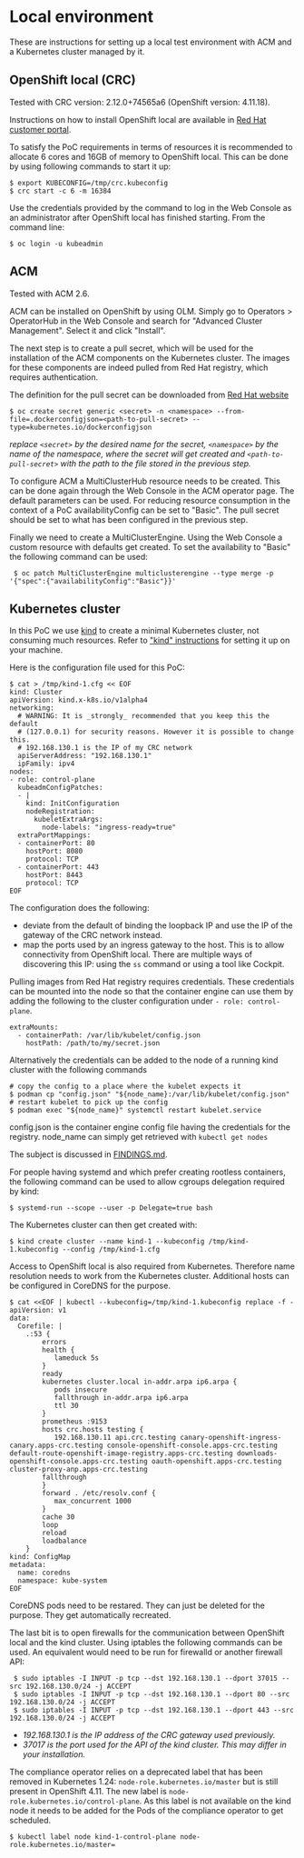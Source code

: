 # Local environment

These are instructions for setting up a local test environment with ACM and a Kubernetes cluster managed by it.

## OpenShift local (CRC)

Tested with CRC version: 2.12.0+74565a6 (OpenShift version: 4.11.18).

Instructions on how to install OpenShift local are available in [Red Hat customer portal](https://access.redhat.com/documentation/en-us/red_hat_openshift_local/2.13/html/getting_started_guide/installation_gsg).

To satisfy the PoC requirements in terms of resources it is recommended to allocate 6 cores and 16GB of memory to OpenShift local.
This can be done by using following commands to start it up:

~~~
$ export KUBECONFIG=/tmp/crc.kubeconfig
$ crc start -c 6 -m 16384
~~~

Use the credentials provided by the command to log in the Web Console as an administrator after OpenShift local has finished starting. From the command line:

~~~
$ oc login -u kubeadmin
~~~

## ACM

Tested with ACM 2.6.

ACM can be installed on OpenShift by using OLM. Simply go to Operators > OperatorHub in the Web Console and search for "Advanced Cluster Management". Select it and click "Install".

The next step is to create a pull secret, which will be used for the installation of the ACM components on the Kubernetes cluster. The images for these components are indeed pulled from Red Hat registry, which requires authentication.

The definition for the pull secret can be downloaded from [Red Hat website](https://console.redhat.com/openshift/install/pull-secret)

~~~
$ oc create secret generic <secret> -n <namespace> --from-file=.dockerconfigjson=<path-to-pull-secret> --type=kubernetes.io/dockerconfigjson
~~~
*replace `<secret>` by the desired name for the secret, `<namespace>` by the name of the namespace, where the secret will get created and `<path-to-pull-secret>` with the path to the file stored in the previous step.*

To configure ACM a MultiClusterHub resource needs to be created. This can be done again through the Web Console in the ACM operator page. The default parameters can be used. For reducing resource consumption in the context of a PoC availabilityConfig can be set to "Basic".
The pull secret should be set to what has been configured in the previous step.

Finally we need to create a MultiClusterEngine. Using the Web Console a custom resource with defaults get created. To set the availability to "Basic" the following command can be used:

~~~
 $ oc patch MultiClusterEngine multiclusterengine --type merge -p '{"spec":{"availabilityConfig":"Basic"}}'
~~~

## Kubernetes cluster

In this PoC we use [kind](https://kind.sigs.k8s.io/) to create a minimal Kubernetes cluster, not consuming much resources. Refer to ["kind" instructions](https://kind.sigs.k8s.io/docs/user/quick-start/) for setting it up on your machine.

Here is the configuration file used for this PoC:

~~~
$ cat > /tmp/kind-1.cfg << EOF
kind: Cluster
apiVersion: kind.x-k8s.io/v1alpha4
networking:
  # WARNING: It is _strongly_ recommended that you keep this the default
  # (127.0.0.1) for security reasons. However it is possible to change this.
  # 192.168.130.1 is the IP of my CRC network
  apiServerAddress: "192.168.130.1"
  ipFamily: ipv4
nodes:
- role: control-plane
  kubeadmConfigPatches:
  - |
    kind: InitConfiguration
    nodeRegistration:
      kubeletExtraArgs:
        node-labels: "ingress-ready=true"
  extraPortMappings:
  - containerPort: 80
    hostPort: 8080
    protocol: TCP
  - containerPort: 443
    hostPort: 8443
    protocol: TCP
EOF
~~~

The configuration does the following:
- deviate from the default of binding the loopback IP and use the IP of the gateway of the CRC network instead.
- map the ports used by an ingress gateway to the host.
This is to allow connectivity from OpenShift local. There are multiple ways of discovering this IP: using the `ss` command or using a tool like Cockpit.

Pulling images from Red Hat registry requires credentials. These credentials can be mounted into the node so that the container engine can use them by adding the following to the cluster configuration under `- role: control-plane`.
~~~
extraMounts:
  - containerPath: /var/lib/kubelet/config.json
    hostPath: /path/to/my/secret.json
~~~

Alternatively the credentials can be added to the node of a running kind cluster with the following commands
~~~
# copy the config to a place where the kubelet expects it
$ podman cp "config.json" "${node_name}:/var/lib/kubelet/config.json"
# restart kubelet to pick up the config
$ podman exec "${node_name}" systemctl restart kubelet.service
~~~
config.json is the container engine config file having the credentials for the registry.
node_name can simply get retrieved with `kubectl get nodes`

The subject is discussed in [FINDINGS.md](./FINDINGS.md).

For people having systemd and which prefer creating rootless containers, the following command can be used to allow cgroups delegation required by kind:
~~~
$ systemd-run --scope --user -p Delegate=true bash
~~~

The Kubernetes cluster can then get created with:
~~~
$ kind create cluster --name kind-1 --kubeconfig /tmp/kind-1.kubeconfig --config /tmp/kind-1.cfg
~~~

Access to OpenShift local is also required from Kubernetes. Therefore name resolution needs to work from the Kubernetes cluster. Additional hosts can be configured in CoreDNS for the purpose.
~~~
$ cat <<EOF | kubectl --kubeconfig=/tmp/kind-1.kubeconfig replace -f -
apiVersion: v1
data:
  Corefile: |
    .:53 {
        errors
        health {
           lameduck 5s
        }
        ready
        kubernetes cluster.local in-addr.arpa ip6.arpa {
           pods insecure
           fallthrough in-addr.arpa ip6.arpa
           ttl 30
        }
        prometheus :9153
        hosts crc.hosts testing {
           192.168.130.11 api.crc.testing canary-openshift-ingress-canary.apps-crc.testing console-openshift-console.apps-crc.testing default-route-openshift-image-registry.apps-crc.testing downloads-openshift-console.apps-crc.testing oauth-openshift.apps-crc.testing cluster-proxy-anp.apps-crc.testing
        fallthrough
        }
        forward . /etc/resolv.conf {
           max_concurrent 1000
        }
        cache 30
        loop
        reload
        loadbalance
    }
kind: ConfigMap
metadata:
  name: coredns
  namespace: kube-system
EOF
~~~

CoreDNS pods need to be restared. They can just be deleted for the purpose. They get automatically recreated.

The last bit is to open firewalls for the communication between OpenShift local and the kind cluster. Using iptables the following commands can be used. An equivalent would need to be run for firewalld or another firewall API:

~~~
 $ sudo iptables -I INPUT -p tcp --dst 192.168.130.1 --dport 37015 --src 192.168.130.0/24 -j ACCEPT
 $ sudo iptables -I INPUT -p tcp --dst 192.168.130.1 --dport 80 --src 192.168.130.0/24 -j ACCEPT
 $ sudo iptables -I INPUT -p tcp --dst 192.168.130.1 --dport 443 --src 192.168.130.0/24 -j ACCEPT
 ~~~
- *192.168.130.1 is the IP address of the CRC gateway used previously.*
- *37017 is the port used for the API of the kind cluster. This may differ in your installation.*

The compliance operator relies on a deprecated label that has been removed in Kubernetes 1.24: `node-role.kubernetes.io/master` but is still present in OpenShift 4.11.
The new label is `node-role.kubernetes.io/control-plane`.
As this label is not available on the kind node it needs to be added for the Pods of the compliance operator to get scheduled.

~~~
$ kubectl label node kind-1-control-plane node-role.kubernetes.io/master=
~~~
